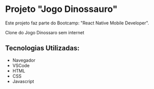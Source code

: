 # Projeto "Jogo Dinossauro" 

Este projeto faz parte do Bootcamp: "React Native Mobile Developer".

Clone do Jogo Dinossaro sem internet

## Tecnologias Utilizadas:
* Navegador
* VSCode
* HTML
* CSS
* Javascript


